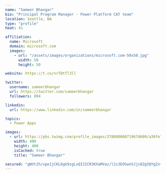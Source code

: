 ```yaml
---
name: "Sameer Bhangar"
bio: "Principal Program Manager - Power Platform CAT team"
location: Seattle, WA
type: "profile"
heat: 41

affiliation:
  name: Microsoft
  domain: microsoft.com
  images:
    - url: "/assets/images/organizations/microsoft.com-50x50.jpg"
      width: 50
      height: 50

website: https://t.co/nrTQtfl3ll

twitter:
  username: sameerbhangar
  url: https://twitter.com/sameerbhangar
  followers: 894

linkedin:
  url: https://www.linkedin.com/in/sameerbhangar

topics:
  - Power Apps

images:
  - url: https://pbs.twimg.com/profile_images/378800000719674009/a36fe7ddfab1778b76e5793772e43798_400x400.jpeg
    width: 400
    height: 400
    isCached: true
    title: "Sameer Bhangar"

secured: "gWVt2h/vpe1jCKL6gk9zgLxQI2ICR3KXaMVaz/l2s3EOSwn5Jjs8Zg5QYgZx+Y5HCaMvorkUcBF8aEuC4sW330iRF8wsjvMjegTlLPc4uCDWw3gIM20BtM55XZ4Xbp/TQsIsuRfjmqiFlMe6KBH8owYDWvZdzoLlquFYrHzTKlujpuELkbL7M6PVnobb4oPTnc0I3UwxgF11fc285SO25HLSFi079R46oc5IojnEAy4+1NzIEfyYYP1tDQGUWy2rRGsEQFXGh8c0AvHzesvKDY4w5RDHNq1R7i4FbG/ADQko31NAiJexsA1USalrEutCP5pv1vOQ3ztkPEunM38SVfTIkCMrTf6dh9wsOzaNStu8fQ4RSkE9dK4hTRQ5fhdWd1MF324RxPi7fo8Q7XrMbw==;dHct3NCtv2WkO3SQSKksHA=="
---
```


